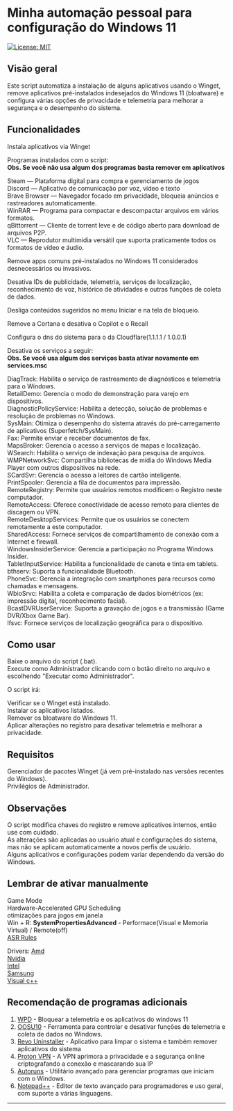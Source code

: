# Minha automação pessoal para configuração do Windows 11
[![License: MIT](https://img.shields.io/badge/License-MIT-yellow.svg)](https://opensource.org/licenses/MIT)

## Visão geral
Este script automatiza a instalação de alguns aplicativos usando o Winget, remove aplicativos pré-instalados indesejados do Windows 11 (bloatware) e configura várias opções de privacidade e telemetria para melhorar a segurança e o desempenho do sistema.

## Funcionalidades
Instala aplicativos via Winget

Programas instalados com o script:<br>
**Obs. Se você não usa algum dos programas basta remover em aplicativos**

Steam — Plataforma digital para compra e gerenciamento de jogos<br>
Discord — Aplicativo de comunicação por voz, vídeo e texto<br>
Brave Browser — Navegador focado em privacidade, bloqueia anúncios e rastreadores automaticamente.<br>
WinRAR — Programa para compactar e descompactar arquivos em vários formatos.<br>
qBittorrent — Cliente de torrent leve e de código aberto para download de arquivos P2P.<br>
VLC — Reprodutor multimídia versátil que suporta praticamente todos os formatos de vídeo e áudio.<br>

Remove apps comuns pré-instalados no Windows 11 considerados desnecessários ou invasivos.

Desativa IDs de publicidade, telemetria, serviços de localização, reconhecimento de voz, histórico de atividades e outras funções de coleta de dados.

Desliga conteúdos sugeridos no menu Iniciar e na tela de bloqueio.

Remove a Cortana e desativa o Copilot e o Recall

Configura o dns do sistema para o da Cloudflare(1.1.1.1 / 1.0.0.1)<br>

Desativa os serviços a seguir:<br>
**Obs. Se você usa algum dos serviços basta ativar novamente em services.msc**<br>

DiagTrack: Habilita o serviço de rastreamento de diagnósticos e telemetria para o Windows.<br>
RetailDemo: Gerencia o modo de demonstração para varejo em dispositivos.<br>
DiagnosticPolicyService: Habilita a detecção, solução de problemas e resolução de problemas no Windows.<br>
SysMain: Otimiza o desempenho do sistema através do pré-carregamento de aplicativos (Superfetch/SysMain).<br>
Fax: Permite enviar e receber documentos de fax.<br>
MapsBroker: Gerencia o acesso a serviços de mapas e localização.<br>
WSearch: Habilita o serviço de indexação para pesquisa de arquivos.<br>
WMPNetworkSvc: Compartilha bibliotecas de mídia do Windows Media Player com outros dispositivos na rede.<br>
SCardSvr: Gerencia o acesso a leitores de cartão inteligente.<br>
PrintSpooler: Gerencia a fila de documentos para impressão.<br>
RemoteRegistry: Permite que usuários remotos modificem o Registro neste computador.<br>
RemoteAccess: Oferece conectividade de acesso remoto para clientes de discagem ou VPN.<br>
RemoteDesktopServices: Permite que os usuários se conectem remotamente a este computador.<br>
SharedAccess: Fornece serviços de compartilhamento de conexão com a Internet e firewall.<br>
WindowsInsiderService: Gerencia a participação no Programa Windows Insider.<br>
TabletInputService: Habilita a funcionalidade de caneta e tinta em tablets.<br>
bthserv: Suporta a funcionalidade Bluetooth.<br>
PhoneSvc: Gerencia a integração com smartphones para recursos como chamadas e mensagens.<br>
WbioSrvc: Habilita a coleta e comparação de dados biométricos (ex: impressão digital, reconhecimento facial).<br>
BcastDVRUserService: Suporta a gravação de jogos e a transmissão (Game DVR/Xbox Game Bar).<br>
lfsvc: Fornece serviços de localização geográfica para o dispositivo.<br>

## Como usar
Baixe o arquivo do script (.bat).<br>
Execute como Administrador clicando com o botão direito no arquivo e escolhendo "Executar como Administrador".<br>

O script irá:<br>

Verificar se o Winget está instalado.<br>
Instalar os aplicativos listados.<br>
Remover os bloatware do Windows 11.<br>
Aplicar alterações no registro para desativar telemetria e melhorar a privacidade.<br>

## Requisitos
Gerenciador de pacotes Winget (já vem pré-instalado nas versões recentes do Windows).<br>
Privilégios de Administrador.<br>

## Observações
O script modifica chaves do registro e remove aplicativos internos, então use com cuidado.<br>
As alterações são aplicadas ao usuário atual e configurações do sistema, mas não se aplicam automaticamente a novos perfis de usuário.<br>
Alguns aplicativos e configurações podem variar dependendo da versão do Windows.<br>


## Lembrar de ativar manualmente
Game Mode <br>
Hardware-Accelerated GPU Scheduling<br>
otimizações para jogos em janela<br>
Win + R: **SystemPropertiesAdvanced** - Performace(Visual e Memoria Virtual) / Remote(off)<br>
[ASR Rules](https://asrgen.streamlit.app/ASR_Configurator)<br>

Drivers:
[Amd](https://www.amd.com/pt/support/download/drivers.html)<br>
[Nvidia](https://www.nvidia.com/pt-br/drivers/)<br>
[Intel](https://www.intel.com.br/content/www/br/pt/download-center/home.html)<br>
[Samsung](https://semiconductor.samsung.com/consumer-storage/support/tools/)<br>
[Visual c++](https://learn.microsoft.com/pt-br/cpp/windows/latest-supported-vc-redist?view=msvc-170)<br>

## Recomendação de programas adicionais

1. [WPD](https://wpd.app) - Bloquear a telemetria e os aplicativos do windows 11<br>
2. [OOSU10](https://www.oo-software.com/en/shutup10) - Ferramenta para controlar e desativar funções de telemetria e coleta de dados no Windows.<br>
3. [Revo Uninstaller](https://www.revouninstaller.com/br/revo-uninstaller-free-download/) - Aplicativo para limpar o sistema e também remover aplicativos do sistema<br>
4. [Proton VPN](https://protonvpn.com) - A VPN aprimora a privacidade e a segurança online criptografando a conexão e mascarando sua IP<br>
5. [Autoruns](https://learn.microsoft.com/pt-br/sysinternals/downloads/autoruns) - Utilitário avançado para gerenciar programas que iniciam com o Windows.<br>
6. [Notepad++](https://notepad-plus-plus.org/downloads/) - Editor de texto avançado para programadores e uso geral, com suporte a várias linguagens.<br>

---

